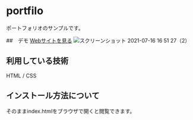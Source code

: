 portfilo
===

ポートフォリオのサンプルです。

##　デモ
[Webサイトを見る](https://jpportfolio-techis.herokuapp.com/)
![スクリーンショット 2021-07-16 16 51 27（2）](https://user-images.githubusercontent.com/85009015/125913347-fedb2624-df1a-46be-8d7a-9801343c9099.png)

## 利用している技術
HTML / CSS

## インストール方法について
そのままindex.htmlをブラウザで開くと閲覧できます。
